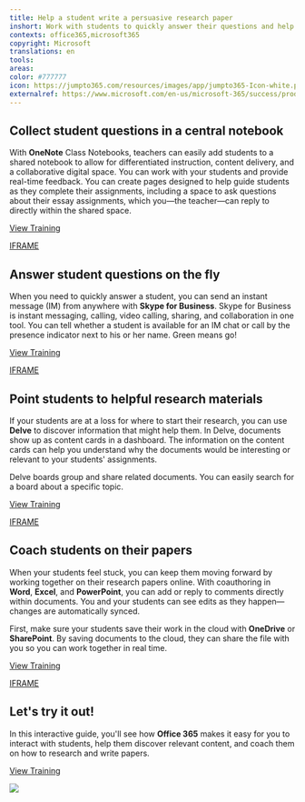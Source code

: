 ```yaml
---
title: Help a student write a persuasive research paper
inshort: Work with students to quickly answer their questions and help them discover resources to guide them on independent projects.
contexts: office365,microsoft365
copyright: Microsoft
translations: en
tools: 
areas: 
color: #777777
icon: https://jumpto365.com/resources/images/app/jumpto365-Icon-white.png
externalref: https://www.microsoft.com/en-us/microsoft-365/success/productivitylibrary/help-a-student-write-a-persuasive-research-paper
---
```


## Collect student questions in a central notebook

With **OneNote** Class Notebooks, teachers can easily add students to a shared notebook to allow for differentiated instruction, content delivery, and a collaborative digital space. You can work with your students and provide real-time feedback. You can create pages designed to help guide students as they complete their assignments, including a space to ask questions about their essay assignments, which you—the teacher—can reply to directly within the shared space.

[View Training](http://onenoteineducation.com/en-US/teachers/)

[IFRAME](https://www.microsoft.com/en-us/videoplayer/embed/RE1UF41)

## Answer student questions on the fly

When you need to quickly answer a student, you can send an instant message (IM) from anywhere with **Skype for Business**. Skype for Business is instant messaging, calling, video calling, sharing, and collaboration in one tool. You can tell whether a student is available for an IM chat or call by the presence indicator next to his or her name. Green means go!

[View Training](https://support.office.com/en-US/article/Skype-for-Business-2016-training-eb2081bc-fd0a-4eda-94da-5a39f369ee74)

[IFRAME](https://www.microsoft.com/en-us/videoplayer/embed/RE1UKai)

## Point students to helpful research materials

If your students are at a loss for where to start their research, you can use **Delve** to discover information that might help them. In Delve, documents show up as content cards in a dashboard. The information on the content cards can help you understand why the documents would be interesting or relevant to your students' assignments.

Delve boards group and share related documents. You can easily search for a board about a specific topic.

[View Training](https://support.office.com/en-us/article/How-to-use-the-content-cards-in-Office-Delve-e6157225-0e40-441c-906f-0c82bfee55f3?ui=en-US&rs=en-US&ad=US)

[IFRAME](https://www.microsoft.com/en-us/videoplayer/embed/RE1TjR0)

## Coach students on their papers

When your students feel stuck, you can keep them moving forward by working together on their research papers online. With coauthoring in **Word**, **Excel**, and **PowerPoint**, you can add or reply to comments directly within documents. You and your students can see edits as they happen—changes are automatically synced.

First, make sure your students save their work in the cloud with **OneDrive** or **SharePoint**. By saving documents to the cloud, they can share the file with you so you can work together in real time.

[View Training](https://support.office.com/en-us/article/Co-edit-a-Word-document-with-teammates-f4e988f8-95d5-425c-9e90-d50229ea43a9?ui=en-US&rs=en-US&ad=US)

[IFRAME](https://www.microsoft.com/en-us/videoplayer/embed/RE1UCnb)

## Let's try it out!

In this interactive guide, you'll see how **Office 365** makes it easy for you to interact with students, help them discover relevant content, and coach them on how to research and write papers.

[View Training](http://office365-education.cloudguides.com:80/embed/15x)

![](http://img-prod-cms-rt-microsoft-com.akamaized.net/cms/api/am/imageFileData/RE1MHmN?ver=1673)

